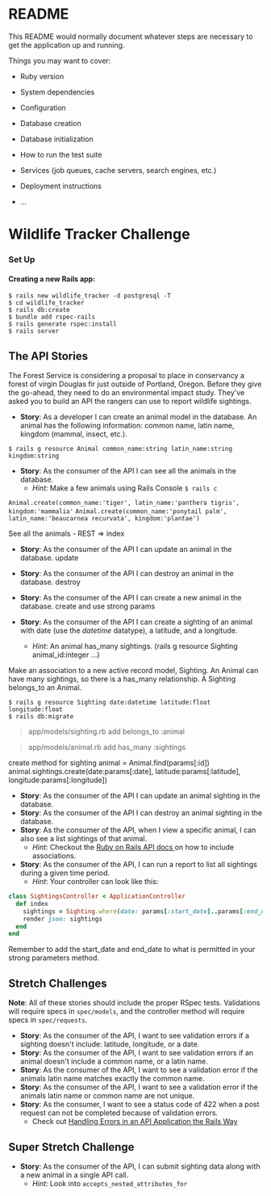 # README

This README would normally document whatever steps are necessary to get the
application up and running.

Things you may want to cover:

* Ruby version

* System dependencies

* Configuration

* Database creation

* Database initialization

* How to run the test suite

* Services (job queues, cache servers, search engines, etc.)

* Deployment instructions

* ...

# Wildlife Tracker Challenge

### Set Up

#### Creating a new Rails app:
```
$ rails new wildlife_tracker -d postgresql -T
$ cd wildlife_tracker
$ rails db:create
$ bundle add rspec-rails
$ rails generate rspec:install
$ rails server
```

## The API Stories

The Forest Service is considering a proposal to place in conservancy a forest of virgin Douglas fir just outside of Portland, Oregon. Before they give the go-ahead, they need to do an environmental impact study. They've asked you to build an API the rangers can use to report wildlife sightings.

- **Story**:  As a developer I can create an animal model in the database. An animal has the following information: common name, latin name, kingdom (mammal, insect, etc.).

```
$ rails g resource Animal common_name:string latin_name:string kingdom:string
```

- **Story**:  As the consumer of the API I can see all the animals in the database.
  - *Hint*: Make a few animals using Rails Console `$ rails c`

`Animal.create(common_name:'tiger', latin_name:'panthera tigris', kingdom:'mammalia'`
`Animal.create(common_name:'ponytail palm', latin_name:'beaucarnea recurvata', kingdom:'plantae')`

See all the animals - REST => index

- **Story**:  As the consumer of the API I can update an animal in the database.
update

- **Story**:  As the consumer of the API I can destroy an animal in the database.
destroy
- **Story**:  As the consumer of the API I can create a new animal in the database.
create and use strong params

- **Story**:  As the consumer of the API I can create a sighting of an animal with date (use the *datetime* datatype), a latitude, and a longitude.
  - *Hint*:  An animal has_many sightings.  (rails g resource Sighting animal_id:integer ...)

Make an association to a new active record model, Sighting.
An Animal can have many sightings, so there is a has_many relationship.
A Sighting belongs_to an Animal.
```
$ rails g resource Sighting date:datetime latitude:float longitude:float
$ rails db:migrate
```

> app/models/sighting.rb
add belongs_to :animal

> app/models/animal.rb
add has_many :sightings

create method for sighting
animal = Animal.find(params[:id])
animal.sightings.create(date:params[:date], latitude:params[:latitude], longitude:params[:longitude])

- **Story**:  As the consumer of the API I can update an animal sighting in the database.
- **Story**:  As the consumer of the API I can destroy an animal sighting in the database.
- **Story**:  As the consumer of the API, when I view a specific animal, I can also see a list sightings of that animal.
  - *Hint*: Checkout the [ Ruby on Rails API docs ](https://api.rubyonrails.org/classes/ActiveModel/Serializers/JSON.html#method-i-as_json) on how to include associations.
- **Story**:  As the consumer of the API, I can run a report to list all sightings during a given time period.
  - *Hint*: Your controller can look like this:
```ruby
class SightingsController < ApplicationController
  def index
    sightings = Sighting.where(date: params[:start_date]..params[:end_date])
    render json: sightings
  end
end
```

Remember to add the start_date and end_date to what is permitted in your strong parameters method.

## Stretch Challenges
**Note**:  All of these stories should include the proper RSpec tests. Validations will require specs in `spec/models`, and the controller method will require specs in `spec/requests`.

- **Story**: As the consumer of the API, I want to see validation errors if a sighting doesn't include: latitude, longitude, or a date.
- **Story**: As the consumer of the API, I want to see validation errors if an animal doesn't include a common name, or a latin name.
- **Story**: As the consumer of the API, I want to see a validation error if the animals latin name matches exactly the common name.
- **Story**: As the consumer of the API, I want to see a validation error if the animals latin name or common name are not unique.
- **Story**: As the consumer, I want to see a status code of 422 when a post request can not be completed because of validation errors.
  - Check out [Handling Errors in an API Application the Rails Way](https://blog.rebased.pl/2016/11/07/api-error-handling.html)

## Super Stretch Challenge
- **Story**: As the consumer of the API, I can submit sighting data along with a new animal in a single API call.
	- *Hint*: Look into `accepts_nested_attributes_for`
